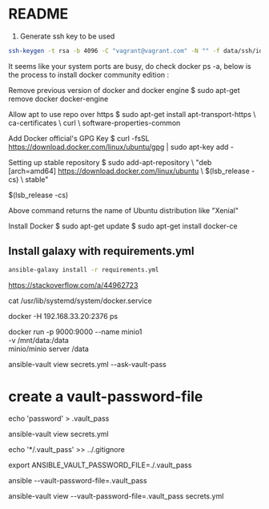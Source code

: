 # README

1. Generate ssh key to be used

```sh
ssh-keygen -t rsa -b 4096 -C "vagrant@vagrant.com" -N "" -f data/ssh/id_rsa
```


It seems like your system ports are busy, do check docker ps -a, below is the process to install docker community edition :

Remove previous version of docker and docker engine
$ sudo apt-get remove docker docker-engine

Allow apt to use repo over https
$ sudo apt-get install apt-transport-https \ ca-certificates \ curl \ software-properties-common

Add Docker official's GPG Key
$ curl -fsSL https://download.docker.com/linux/ubuntu/gpg | sudo apt-key add -

Setting up stable repository
$ sudo add-apt-repository \ "deb [arch=amd64] https://download.docker.com/linux/ubuntu \ $(lsb_release -cs) \ stable"

$(lsb_release -cs)

Above command returns the name of Ubuntu distribution like "Xenial"

Install Docker
$ sudo apt-get update
$ sudo apt-get install docker-ce

## Install galaxy with requirements.yml

```sh
ansible-galaxy install -r requirements.yml
```

https://stackoverflow.com/a/44962723

 cat /usr/lib/systemd/system/docker.service

docker -H 192.168.33.20:2376 ps 

docker run -p 9000:9000 --name minio1 \
  -v /mnt/data:/data \
  minio/minio server /data

  ansible-vault view secrets.yml --ask-vault-pass

# create a vault-password-file
  echo 'password' > .vault_pass

  ansible-vault view secrets.yml

  echo '*/.vault_pass' >> ../.gitignore

  export ANSIBLE_VAULT_PASSWORD_FILE=./.vault_pass


  ansible --vault-password-file=.vault_pass
  
   ansible-vault view --vault-password-file=.vault_pass secrets.yml
